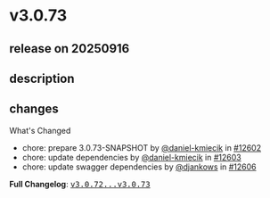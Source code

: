 # v3.0.73

## release on 20250916
## description
## changes
What's Changed

* chore: prepare 3.0.73-SNAPSHOT by <a class="user-mention notranslate" data-hovercard-type="user" data-hovercard-url="/users/daniel-kmiecik/hovercard" data-octo-click="hovercard-link-click" data-octo-dimensions="link_type:self" href="https://github.com/daniel-kmiecik">@daniel-kmiecik</a> in <a class="issue-link js-issue-link" data-error-text="Failed to load title" data-id="3379116666" data-permission-text="Title is private" data-url="https://github.com/swagger-api/swagger-codegen/issues/12602" data-hovercard-type="pull_request" data-hovercard-url="/swagger-api/swagger-codegen/pull/12602/hovercard" href="https://github.com/swagger-api/swagger-codegen/pull/12602">#12602</a>
* chore: update dependencies by <a class="user-mention notranslate" data-hovercard-type="user" data-hovercard-url="/users/daniel-kmiecik/hovercard" data-octo-click="hovercard-link-click" data-octo-dimensions="link_type:self" href="https://github.com/daniel-kmiecik">@daniel-kmiecik</a> in <a class="issue-link js-issue-link" data-error-text="Failed to load title" data-id="3405486997" data-permission-text="Title is private" data-url="https://github.com/swagger-api/swagger-codegen/issues/12603" data-hovercard-type="pull_request" data-hovercard-url="/swagger-api/swagger-codegen/pull/12603/hovercard" href="https://github.com/swagger-api/swagger-codegen/pull/12603">#12603</a>
* chore: update swagger dependencies by <a class="user-mention notranslate" data-hovercard-type="user" data-hovercard-url="/users/djankows/hovercard" data-octo-click="hovercard-link-click" data-octo-dimensions="link_type:self" href="https://github.com/djankows">@djankows</a> in <a class="issue-link js-issue-link" data-error-text="Failed to load title" data-id="3422298370" data-permission-text="Title is private" data-url="https://github.com/swagger-api/swagger-codegen/issues/12606" data-hovercard-type="pull_request" data-hovercard-url="/swagger-api/swagger-codegen/pull/12606/hovercard" href="https://github.com/swagger-api/swagger-codegen/pull/12606">#12606</a>

<strong>Full Changelog</strong>: <a class="commit-link" href="https://github.com/swagger-api/swagger-codegen/compare/v3.0.72...v3.0.73"><tt>v3.0.72...v3.0.73</tt></a>

